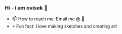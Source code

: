 ### Hi - I am ovisek 👋
 
- 📫 How to reach me: Email me @ [📧](mailto:abhisek.g.mahapatra@gmail.com)
- ⚡ Fun fact: I love making sketches and creating art
